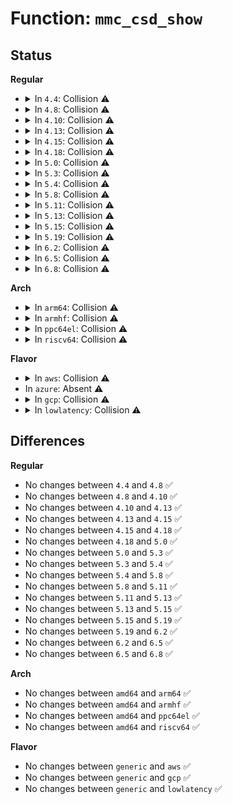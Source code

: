 # Function: <code>mmc_csd_show</code>

## Status
<b>Regular</b>
<ul>
<li>
<details>
<summary>In <code>4.4</code>: Collision ⚠️</summary>

```c
ssize_t mmc_csd_show(struct device *dev, struct device_attribute *attr, char *buf);
```

**Collision:** Static-Static Collision

**Inline:** No

**Transformation:** False

**Instances:**

```
In drivers/mmc/core/mmc.c (ffffffff816c28d0)
Location: drivers/mmc/core/mmc.c:706
Inline: False
```
```
In drivers/mmc/core/sd.c (ffffffff816c68a0)
Location: drivers/mmc/core/sd.c:656
Inline: False
```
**Symbols:**

```
ffffffff816c28d0-ffffffff816c2909: mmc_csd_show (STB_LOCAL)
ffffffff816c68a0-ffffffff816c68d9: mmc_csd_show (STB_LOCAL)
```
</details>
</li>
<li>
<details>
<summary>In <code>4.8</code>: Collision ⚠️</summary>

```c
ssize_t mmc_csd_show(struct device *dev, struct device_attribute *attr, char *buf);
```

**Collision:** Static-Static Collision

**Inline:** No

**Transformation:** False

**Instances:**

```
In drivers/mmc/core/mmc.c (ffffffff81725660)
Location: drivers/mmc/core/mmc.c:735
Inline: False
```
```
In drivers/mmc/core/sd.c (ffffffff81729860)
Location: drivers/mmc/core/sd.c:666
Inline: False
```
**Symbols:**

```
ffffffff81725660-ffffffff81725699: mmc_csd_show (STB_LOCAL)
ffffffff81729860-ffffffff81729899: mmc_csd_show (STB_LOCAL)
```
</details>
</li>
<li>
<details>
<summary>In <code>4.10</code>: Collision ⚠️</summary>

```c
ssize_t mmc_csd_show(struct device *dev, struct device_attribute *attr, char *buf);
```

**Collision:** Static-Static Collision

**Inline:** No

**Transformation:** False

**Instances:**

```
In drivers/mmc/core/mmc.c (ffffffff817585c0)
Location: drivers/mmc/core/mmc.c:756
Inline: False
```
```
In drivers/mmc/core/sd.c (ffffffff8175c980)
Location: drivers/mmc/core/sd.c:666
Inline: False
```
**Symbols:**

```
ffffffff817585c0-ffffffff817585f9: mmc_csd_show (STB_LOCAL)
ffffffff8175c980-ffffffff8175c9b9: mmc_csd_show (STB_LOCAL)
```
</details>
</li>
<li>
<details>
<summary>In <code>4.13</code>: Collision ⚠️</summary>

```c
ssize_t mmc_csd_show(struct device *dev, struct device_attribute *attr, char *buf);
```

**Collision:** Static-Static Collision

**Inline:** No

**Transformation:** False

**Instances:**

```
In drivers/mmc/core/mmc.c (ffffffff817768d0)
Location: drivers/mmc/core/mmc.c:772
Inline: False
```
```
In drivers/mmc/core/sd.c (ffffffff8177b1b0)
Location: drivers/mmc/core/sd.c:658
Inline: False
```
**Symbols:**

```
ffffffff817768d0-ffffffff8177690c: mmc_csd_show (STB_LOCAL)
ffffffff8177b1b0-ffffffff8177b1ec: mmc_csd_show (STB_LOCAL)
```
</details>
</li>
<li>
<details>
<summary>In <code>4.15</code>: Collision ⚠️</summary>

```c
ssize_t mmc_csd_show(struct device *dev, struct device_attribute *attr, char *buf);
```

**Collision:** Static-Static Collision

**Inline:** No

**Transformation:** False

**Instances:**

```
In drivers/mmc/core/mmc.c (ffffffff817ecc40)
Location: drivers/mmc/core/mmc.c:772
Inline: False
```
```
In drivers/mmc/core/sd.c (ffffffff817f15f0)
Location: drivers/mmc/core/sd.c:658
Inline: False
```
**Symbols:**

```
ffffffff817ecc40-ffffffff817ecc7c: mmc_csd_show (STB_LOCAL)
ffffffff817f15f0-ffffffff817f162c: mmc_csd_show (STB_LOCAL)
```
</details>
</li>
<li>
<details>
<summary>In <code>4.18</code>: Collision ⚠️</summary>

```c
ssize_t mmc_csd_show(struct device *dev, struct device_attribute *attr, char *buf);
```

**Collision:** Static-Static Collision

**Inline:** No

**Transformation:** False

**Instances:**

```
In drivers/mmc/core/mmc.c (ffffffff81835dc0)
Location: drivers/mmc/core/mmc.c:772
Inline: False
```
```
In drivers/mmc/core/sd.c (ffffffff8183a990)
Location: drivers/mmc/core/sd.c:650
Inline: False
```
**Symbols:**

```
ffffffff81835dc0-ffffffff81835dfc: mmc_csd_show (STB_LOCAL)
ffffffff8183a990-ffffffff8183a9cc: mmc_csd_show (STB_LOCAL)
```
</details>
</li>
<li>
<details>
<summary>In <code>5.0</code>: Collision ⚠️</summary>

```c
ssize_t mmc_csd_show(struct device *dev, struct device_attribute *attr, char *buf);
```

**Collision:** Static-Static Collision

**Inline:** No

**Transformation:** False

**Instances:**

```
In drivers/mmc/core/mmc.c (ffffffff81861dd0)
Location: drivers/mmc/core/mmc.c:772
Inline: False
```
```
In drivers/mmc/core/sd.c (ffffffff81866900)
Location: drivers/mmc/core/sd.c:650
Inline: False
```
**Symbols:**

```
ffffffff81861dd0-ffffffff81861e0c: mmc_csd_show (STB_LOCAL)
ffffffff81866900-ffffffff8186693c: mmc_csd_show (STB_LOCAL)
```
</details>
</li>
<li>
<details>
<summary>In <code>5.3</code>: Collision ⚠️</summary>

```c
ssize_t mmc_csd_show(struct device *dev, struct device_attribute *attr, char *buf);
```

**Collision:** Static-Static Collision

**Inline:** No

**Transformation:** False

**Instances:**

```
In drivers/mmc/core/mmc.c (ffffffff818a5bb0)
Location: drivers/mmc/core/mmc.c:769
Inline: False
```
```
In drivers/mmc/core/sd.c (ffffffff818aa740)
Location: drivers/mmc/core/sd.c:670
Inline: False
```
**Symbols:**

```
ffffffff818a5bb0-ffffffff818a5bec: mmc_csd_show (STB_LOCAL)
ffffffff818aa740-ffffffff818aa77c: mmc_csd_show (STB_LOCAL)
```
</details>
</li>
<li>
<details>
<summary>In <code>5.4</code>: Collision ⚠️</summary>

```c
ssize_t mmc_csd_show(struct device *dev, struct device_attribute *attr, char *buf);
```

**Collision:** Static-Static Collision

**Inline:** No

**Transformation:** False

**Instances:**

```
In drivers/mmc/core/mmc.c (ffffffff818d7ff0)
Location: drivers/mmc/core/mmc.c:769
Inline: False
```
```
In drivers/mmc/core/sd.c (ffffffff818dcb90)
Location: drivers/mmc/core/sd.c:670
Inline: False
```
**Symbols:**

```
ffffffff818d7ff0-ffffffff818d802c: mmc_csd_show (STB_LOCAL)
ffffffff818dcb90-ffffffff818dcbcc: mmc_csd_show (STB_LOCAL)
```
</details>
</li>
<li>
<details>
<summary>In <code>5.8</code>: Collision ⚠️</summary>

```c
ssize_t mmc_csd_show(struct device *dev, struct device_attribute *attr, char *buf);
```

**Collision:** Static-Static Collision

**Inline:** No

**Transformation:** False

**Instances:**

```
In drivers/mmc/core/mmc.c (ffffffff819aadf0)
Location: drivers/mmc/core/mmc.c:771
Inline: False
```
```
In drivers/mmc/core/sd.c (ffffffff819afae0)
Location: drivers/mmc/core/sd.c:670
Inline: False
```
**Symbols:**

```
ffffffff819aadf0-ffffffff819aae2c: mmc_csd_show (STB_LOCAL)
ffffffff819afae0-ffffffff819afb1c: mmc_csd_show (STB_LOCAL)
```
</details>
</li>
<li>
<details>
<summary>In <code>5.11</code>: Collision ⚠️</summary>

```c
ssize_t mmc_csd_show(struct device *dev, struct device_attribute *attr, char *buf);
```

**Collision:** Static-Static Collision

**Inline:** No

**Transformation:** False

**Instances:**

```
In drivers/mmc/core/mmc.c (ffffffff819ad990)
Location: drivers/mmc/core/mmc.c:778
Inline: False
```
```
In drivers/mmc/core/sd.c (ffffffff819b1ee0)
Location: drivers/mmc/core/sd.c:670
Inline: False
```
**Symbols:**

```
ffffffff819ad990-ffffffff819ad9cc: mmc_csd_show (STB_LOCAL)
ffffffff819b1ee0-ffffffff819b1f1c: mmc_csd_show (STB_LOCAL)
```
</details>
</li>
<li>
<details>
<summary>In <code>5.13</code>: Collision ⚠️</summary>

```c
ssize_t mmc_csd_show(struct device *dev, struct device_attribute *attr, char *buf);
```

**Collision:** Static-Static Collision

**Inline:** No

**Transformation:** False

**Instances:**

```
In drivers/mmc/core/mmc.c (ffffffff81991f40)
Location: drivers/mmc/core/mmc.c:778
Inline: False
```
```
In drivers/mmc/core/sd.c (ffffffff81996710)
Location: drivers/mmc/core/sd.c:676
Inline: False
```
**Symbols:**

```
ffffffff81991f40-ffffffff81991f7c: mmc_csd_show (STB_LOCAL)
ffffffff81996710-ffffffff8199674c: mmc_csd_show (STB_LOCAL)
```
</details>
</li>
<li>
<details>
<summary>In <code>5.15</code>: Collision ⚠️</summary>

```c
ssize_t mmc_csd_show(struct device *dev, struct device_attribute *attr, char *buf);
```

**Collision:** Static-Static Collision

**Inline:** No

**Transformation:** False

**Instances:**

```
In drivers/mmc/core/mmc.c (ffffffff81a3d700)
Location: drivers/mmc/core/mmc.c:781
Inline: False
```
```
In drivers/mmc/core/sd.c (ffffffff81a425e0)
Location: drivers/mmc/core/sd.c:686
Inline: False
```
**Symbols:**

```
ffffffff81a3d700-ffffffff81a3d73c: mmc_csd_show (STB_LOCAL)
ffffffff81a425e0-ffffffff81a4261c: mmc_csd_show (STB_LOCAL)
```
</details>
</li>
<li>
<details>
<summary>In <code>5.19</code>: Collision ⚠️</summary>

```c
ssize_t mmc_csd_show(struct device *dev, struct device_attribute *attr, char *buf);
```

**Collision:** Static-Static Collision

**Inline:** No

**Transformation:** False

**Instances:**

```
In drivers/mmc/core/mmc.c (ffffffff81baa8f0)
Location: drivers/mmc/core/mmc.c:789
Inline: False
```
```
In drivers/mmc/core/sd.c (ffffffff81bafdd0)
Location: drivers/mmc/core/sd.c:695
Inline: False
```
**Symbols:**

```
ffffffff81baa8f0-ffffffff81baa93b: mmc_csd_show (STB_LOCAL)
ffffffff81bafdd0-ffffffff81bafe1b: mmc_csd_show (STB_LOCAL)
```
</details>
</li>
<li>
<details>
<summary>In <code>6.2</code>: Collision ⚠️</summary>

```c
ssize_t mmc_csd_show(struct device *dev, struct device_attribute *attr, char *buf);
```

**Collision:** Static-Static Collision

**Inline:** No

**Transformation:** False

**Instances:**

```
In drivers/mmc/core/mmc.c (ffffffff81d4da90)
Location: drivers/mmc/core/mmc.c:789
Inline: False
```
```
In drivers/mmc/core/sd.c (ffffffff81d53a20)
Location: drivers/mmc/core/sd.c:695
Inline: False
```
**Symbols:**

```
ffffffff81d4da90-ffffffff81d4dadb: mmc_csd_show (STB_LOCAL)
ffffffff81d53a20-ffffffff81d53a6b: mmc_csd_show (STB_LOCAL)
```
</details>
</li>
<li>
<details>
<summary>In <code>6.5</code>: Collision ⚠️</summary>

```c
ssize_t mmc_csd_show(struct device *dev, struct device_attribute *attr, char *buf);
```

**Collision:** Static-Static Collision

**Inline:** No

**Transformation:** False

**Instances:**

```
In drivers/mmc/core/mmc.c (ffffffff81db83f0)
Location: drivers/mmc/core/mmc.c:789
Inline: False
```
```
In drivers/mmc/core/sd.c (ffffffff81dbe3e0)
Location: drivers/mmc/core/sd.c:695
Inline: False
```
**Symbols:**

```
ffffffff81db83f0-ffffffff81db843b: mmc_csd_show (STB_LOCAL)
ffffffff81dbe3e0-ffffffff81dbe42b: mmc_csd_show (STB_LOCAL)
```
</details>
</li>
<li>
<details>
<summary>In <code>6.8</code>: Collision ⚠️</summary>

```c
ssize_t mmc_csd_show(struct device *dev, struct device_attribute *attr, char *buf);
```

**Collision:** Static-Static Collision

**Inline:** No

**Transformation:** False

**Instances:**

```
In drivers/mmc/core/mmc.c (ffffffff81e70860)
Location: drivers/mmc/core/mmc.c:795
Inline: False
```
```
In drivers/mmc/core/sd.c (ffffffff81e76ab0)
Location: drivers/mmc/core/sd.c:695
Inline: False
```
**Symbols:**

```
ffffffff81e70860-ffffffff81e708ab: mmc_csd_show (STB_LOCAL)
ffffffff81e76ab0-ffffffff81e76afb: mmc_csd_show (STB_LOCAL)
```
</details>
</li>
</ul>
<b>Arch</b>
<ul>
<li>
<details>
<summary>In <code>arm64</code>: Collision ⚠️</summary>

```c
ssize_t mmc_csd_show(struct device *dev, struct device_attribute *attr, char *buf);
```

**Collision:** Static-Static Collision

**Inline:** No

**Transformation:** False

**Instances:**

```
In drivers/mmc/core/mmc.c (ffff800010b32568)
Location: drivers/mmc/core/mmc.c:769
Inline: False
```
```
In drivers/mmc/core/sd.c (ffff800010b36db0)
Location: drivers/mmc/core/sd.c:670
Inline: False
```
**Symbols:**

```
ffff800010b32568-ffff800010b325b0: mmc_csd_show (STB_LOCAL)
ffff800010b36db0-ffff800010b36df8: mmc_csd_show (STB_LOCAL)
```
</details>
</li>
<li>
<details>
<summary>In <code>armhf</code>: Collision ⚠️</summary>

```c
ssize_t mmc_csd_show(struct device *dev, struct device_attribute *attr, char *buf);
```

**Collision:** Static-Static Collision

**Inline:** No

**Transformation:** False

**Instances:**

```
In drivers/mmc/core/mmc.c (c0c0d038)
Location: drivers/mmc/core/mmc.c:769
Inline: False
```
```
In drivers/mmc/core/sd.c (c0c1173c)
Location: drivers/mmc/core/sd.c:670
Inline: False
```
**Symbols:**

```
c0c0d038-c0c0d084: mmc_csd_show (STB_LOCAL)
c0c1173c-c0c11788: mmc_csd_show (STB_LOCAL)
```
</details>
</li>
<li>
<details>
<summary>In <code>ppc64el</code>: Collision ⚠️</summary>

```c
ssize_t mmc_csd_show(struct device *dev, struct device_attribute *attr, char *buf);
```

**Collision:** Static-Static Collision

**Inline:** No

**Transformation:** False

**Instances:**

```
In drivers/mmc/core/mmc.c (c000000000c2c6f0)
Location: drivers/mmc/core/mmc.c:769
Inline: False
```
```
In drivers/mmc/core/sd.c (c000000000c32230)
Location: drivers/mmc/core/sd.c:670
Inline: False
```
**Symbols:**

```
c000000000c2c6f0-c000000000c2c748: mmc_csd_show (STB_LOCAL)
c000000000c32230-c000000000c32288: mmc_csd_show (STB_LOCAL)
```
</details>
</li>
<li>
<details>
<summary>In <code>riscv64</code>: Collision ⚠️</summary>

```c
ssize_t mmc_csd_show(struct device *dev, struct device_attribute *attr, char *buf);
```

**Collision:** Static-Static Collision

**Inline:** No

**Transformation:** False

**Instances:**

```
In drivers/mmc/core/mmc.c (ffffffe00070ae82)
Location: drivers/mmc/core/mmc.c:769
Inline: False
```
```
In drivers/mmc/core/sd.c (ffffffe00070edfe)
Location: drivers/mmc/core/sd.c:670
Inline: False
```
**Symbols:**

```
ffffffe00070ae82-ffffffe00070aece: mmc_csd_show (STB_LOCAL)
ffffffe00070edfe-ffffffe00070ee4a: mmc_csd_show (STB_LOCAL)
```
</details>
</li>
</ul>
<b>Flavor</b>
<ul>
<li>
<details>
<summary>In <code>aws</code>: Collision ⚠️</summary>

```c
ssize_t mmc_csd_show(struct device *dev, struct device_attribute *attr, char *buf);
```

**Collision:** Static-Static Collision

**Inline:** No

**Transformation:** False

**Instances:**

```
In drivers/mmc/core/mmc.c (ffffffff8187b9b0)
Location: drivers/mmc/core/mmc.c:769
Inline: False
```
```
In drivers/mmc/core/sd.c (ffffffff81880550)
Location: drivers/mmc/core/sd.c:670
Inline: False
```
**Symbols:**

```
ffffffff8187b9b0-ffffffff8187b9ec: mmc_csd_show (STB_LOCAL)
ffffffff81880550-ffffffff8188058c: mmc_csd_show (STB_LOCAL)
```
</details>
</li>
<li>
In <code>azure</code>: Absent ⚠️
</li>
<li>
<details>
<summary>In <code>gcp</code>: Collision ⚠️</summary>

```c
ssize_t mmc_csd_show(struct device *dev, struct device_attribute *attr, char *buf);
```

**Collision:** Static-Static Collision

**Inline:** No

**Transformation:** False

**Instances:**

```
In drivers/mmc/core/mmc.c (ffffffff818cce50)
Location: drivers/mmc/core/mmc.c:769
Inline: False
```
```
In drivers/mmc/core/sd.c (ffffffff818d19f0)
Location: drivers/mmc/core/sd.c:670
Inline: False
```
**Symbols:**

```
ffffffff818cce50-ffffffff818cce8c: mmc_csd_show (STB_LOCAL)
ffffffff818d19f0-ffffffff818d1a2c: mmc_csd_show (STB_LOCAL)
```
</details>
</li>
<li>
<details>
<summary>In <code>lowlatency</code>: Collision ⚠️</summary>

```c
ssize_t mmc_csd_show(struct device *dev, struct device_attribute *attr, char *buf);
```

**Collision:** Static-Static Collision

**Inline:** No

**Transformation:** False

**Instances:**

```
In drivers/mmc/core/mmc.c (ffffffff818e9970)
Location: drivers/mmc/core/mmc.c:769
Inline: False
```
```
In drivers/mmc/core/sd.c (ffffffff818ee510)
Location: drivers/mmc/core/sd.c:670
Inline: False
```
**Symbols:**

```
ffffffff818e9970-ffffffff818e99ac: mmc_csd_show (STB_LOCAL)
ffffffff818ee510-ffffffff818ee54c: mmc_csd_show (STB_LOCAL)
```
</details>
</li>
</ul>

## Differences
<b>Regular</b>
<ul>
<li>
No changes between <code>4.4</code> and <code>4.8</code> ✅
</li>
<li>
No changes between <code>4.8</code> and <code>4.10</code> ✅
</li>
<li>
No changes between <code>4.10</code> and <code>4.13</code> ✅
</li>
<li>
No changes between <code>4.13</code> and <code>4.15</code> ✅
</li>
<li>
No changes between <code>4.15</code> and <code>4.18</code> ✅
</li>
<li>
No changes between <code>4.18</code> and <code>5.0</code> ✅
</li>
<li>
No changes between <code>5.0</code> and <code>5.3</code> ✅
</li>
<li>
No changes between <code>5.3</code> and <code>5.4</code> ✅
</li>
<li>
No changes between <code>5.4</code> and <code>5.8</code> ✅
</li>
<li>
No changes between <code>5.8</code> and <code>5.11</code> ✅
</li>
<li>
No changes between <code>5.11</code> and <code>5.13</code> ✅
</li>
<li>
No changes between <code>5.13</code> and <code>5.15</code> ✅
</li>
<li>
No changes between <code>5.15</code> and <code>5.19</code> ✅
</li>
<li>
No changes between <code>5.19</code> and <code>6.2</code> ✅
</li>
<li>
No changes between <code>6.2</code> and <code>6.5</code> ✅
</li>
<li>
No changes between <code>6.5</code> and <code>6.8</code> ✅
</li>
</ul>
<b>Arch</b>
<ul>
<li>
No changes between <code>amd64</code> and <code>arm64</code> ✅
</li>
<li>
No changes between <code>amd64</code> and <code>armhf</code> ✅
</li>
<li>
No changes between <code>amd64</code> and <code>ppc64el</code> ✅
</li>
<li>
No changes between <code>amd64</code> and <code>riscv64</code> ✅
</li>
</ul>
<b>Flavor</b>
<ul>
<li>
No changes between <code>generic</code> and <code>aws</code> ✅
</li>
<li>
No changes between <code>generic</code> and <code>gcp</code> ✅
</li>
<li>
No changes between <code>generic</code> and <code>lowlatency</code> ✅
</li>
</ul>
